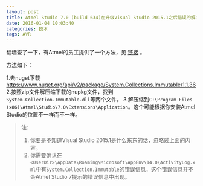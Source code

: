 ```yaml
---
layout: post
title: Atmel Studio 7.0 (build 634)在升级Visual Studio 2015.1之后错误的解决
date: 2016-01-04 10:03:40
categories: 技术
tags: AVR
---
```


翻墙查了一下，有Atmel的员工提供了一个方法，见 [链接](www.avrfreaks.net/forum/visual-studio-2015-update-1-incapacitates-atmel-studio-7) 。

方法如下：

1.去nuget下载 https://www.nuget.org/api/v2/package/System.Collections.Immutable/1.1.36
2.按照zip文件解压缩下载的nupkg文件，找到`System.Collection.Immutable.dll`等两个文件。
3.解压缩到`C:\Program Files (x86)\Atmel\Studio\7.0\Extensions\Application`。这个可能根据你安装Atmel Studio的位置不一样而不一样。

> 注:
>
> 1. 你要是不知道Visual Studio 2015.1是什么东东的话，忽略过上面的内容。
> 2. 你需要确认在 `<UserDir>\AppData\Roaming\Microsoft\AppEnv\14.0\ActivityLog.xml`中有`System.Collection.Immutable`的错误信息，这个错误信息并不会Atmel Studio 7提示的错误信息中出现。
